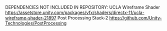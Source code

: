 DEPENDENCIES NOT INCLUDED IN REPOSITORY:
UCLA Wireframe Shader 
    https://assetstore.unity.com/packages/vfx/shaders/directx-11/ucla-wireframe-shader-21897
Post Processing Stack-2
    https://github.com/Unity-Technologies/PostProcessing
    